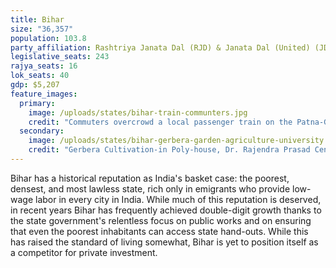 ```yaml
---
title: Bihar
size: "36,357"
population: 103.8
party_affiliation: Rashtriya Janata Dal (RJD) & Janata Dal (United) (JD(U)) & Indian National Congress (INC)
legislative_seats: 243
rajya_seats: 16
lok_seats: 40
gdp: $5,207
feature_images:
  primary:
    image: /uploads/states/bihar-train-communters.jpg
    credit: "Commuters overcrowd a local passenger train on the Patna-Gaya railway track at state capital Patna. (STR/AFP/Getty Images)"
  secondary:
    image: /uploads/states/bihar-gerbera-garden-agriculture-university.jpg
    credit: "Gerbera Cultivation-in Poly-house, Dr. Rajendra Prasad Central Agriculture University. (Neerajk.bit, licensed under CC BY-SA 4.0)"
---
```


Bihar has a historical reputation as India's basket case: the poorest, densest, and most lawless state, rich only in emigrants who provide low-wage labor in every city in India. While much of this reputation is deserved, in recent years Bihar has frequently achieved double-digit growth thanks to the state government's relentless focus on public works and on ensuring that even the poorest inhabitants can access state hand-outs. While this has raised the standard of living somewhat, Bihar is yet to position itself as a competitor for private investment.
